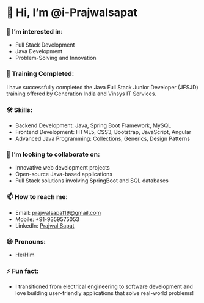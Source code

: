 # 👋 Hi, I’m @i-Prajwalsapat

### 👀 I’m interested in:
- Full Stack Development
- Java Development
- Problem-Solving and Innovation

### 🌟 Training Completed:
I have successfully completed the Java Full Stack Junior Developer (JFSJD) training offered by Generation India and Vinsys IT Services.

### 🛠 Skills:
- Backend Development: Java, Spring Boot Framework, MySQL
- Frontend Development: HTML5, CSS3, Bootstrap, JavaScript, Angular
- Advanced Java Programming: Collections, Generics, Design Patterns

### 💞️ I’m looking to collaborate on:
- Innovative web development projects
- Open-source Java-based applications
- Full Stack solutions involving SpringBoot and SQL databases

### 📫 How to reach me:
- Email: [prajwalsapat19@gmail.com](mailto:prajwalsapat19@gmail.com)
- Mobile: +91-9359575053
- LinkedIn: [Prajwal Sapat](https://www.linkedin.com/in/prajwal-sapat-8633b5288/)

### 😄 Pronouns:
- He/Him

### ⚡ Fun fact:
- I transitioned from electrical engineering to software development and love building user-friendly applications that solve real-world problems!
